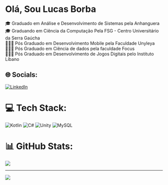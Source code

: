 
# Olá, Sou Lucas Borba
🎓 Graduado em Análise e Desenvolvimento de Sistemas pela Anhanguera<br>🎓 Graduando em Ciência da Computação Pela FSG - Centro Universitário da Serra Gaúcha<br>👩🏻‍🎓 Pós Graduado em Desenvolvimento Mobile pela Faculdade Unyleya<br>👩🏻‍🎓 Pós Graduado em Ciência de dados pela faculdade Focus<br>👩🏻‍🎓 Pós Graduado em Desenvolvimento de Jogos Digitais pelo Instituto Líbano<br>


## 🌐 Socials:
[![LinkedIn](https://img.shields.io/badge/LinkedIn-%230077B5.svg?logo=linkedin&logoColor=white)](https://linkedin.com/in/lucas-oliveira-de-borba/) 
# 💻 Tech Stack:
![Kotlin](https://img.shields.io/badge/kotlin-%230095D5.svg?style=for-the-badge&logo=kotlin&logoColor=white)
![C#](https://img.shields.io/badge/C%23-239120?style=for-the-badge&logo=c-sharp&logoColor=white) ![Unity](https://img.shields.io/badge/Unity-100000?style=for-the-badge&logo=unity&logoColor=white) ![MySQL](https://img.shields.io/badge/mysql-%2300f.svg?style=for-the-badge&logo=mysql&logoColor=white)
# 📊 GitHub Stats:

![](https://github-readme-streak-stats.herokuapp.com/?user=oliverborba&theme=dark&hide_border=false)<br/>

---
[![](https://visitcount.itsvg.in/api?id=oliverborba&icon=0&color=0)](https://visitcount.itsvg.in)

<!-- Proudly created with GPRM ( https://gprm.itsvg.in ) -->
